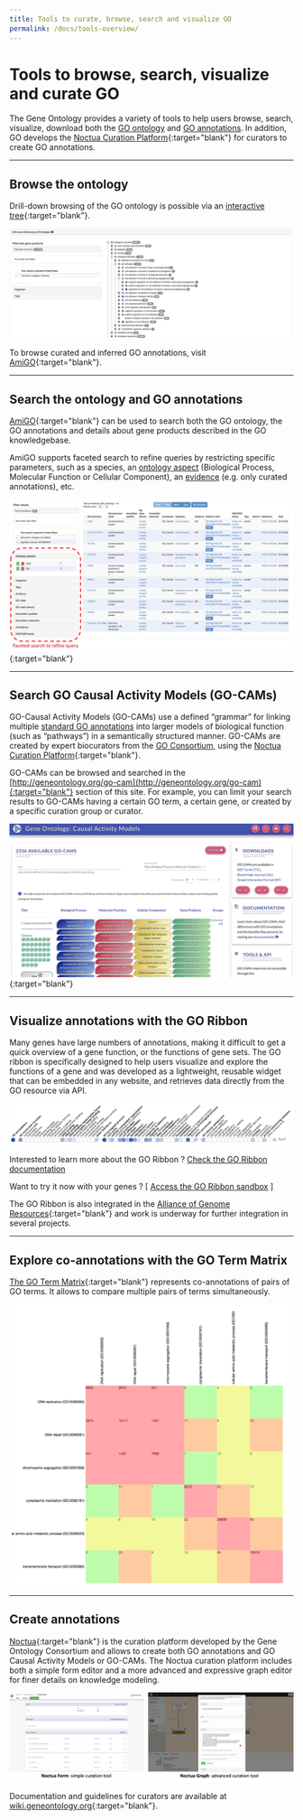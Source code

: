 ```yaml
---
title: Tools to curate, browse, search and visualize GO
permalink: /docs/tools-overview/
---
```


# Tools to browse, search, visualize and curate GO

The Gene Ontology provides a variety of tools to help users browse, search, visualize, download both the [GO ontology](/docs/ontology-documentation/) and [GO annotations](/docs/go-annotations/). In addition, GO develops the [Noctua Curation Platform](http://noctua.geneontology.org){:target="blank"} for curators to create GO annotations.


---

## Browse the ontology

Drill-down browsing of the GO ontology is possible via an [interactive tree](http://amigo.geneontology.org/amigo/dd_browse){:target="blank"}.

![Browse GO ontology example](/assets/ontology-browse-tree.jpg)

To browse curated and inferred GO annotations, visit [AmiGO](http://amigo.geneontology.org/amigo/search/annotation){:target="blank"}.

---

## Search the ontology and GO annotations

[AmiGO](http://amigo.geneontology.org/){:target="blank"} can be used to search both the GO ontology, the GO annotations and details about gene products described in the GO knowledgebase.

AmiGO supports faceted search to refine queries by restricting specific parameters, such as a species, an [ontology aspect](/docs/ontology-documentation/) (Biological Process, Molecular Function or Cellular Component), an [evidence](/docs/guide-go-evidence-codes/) (e.g. only curated annotations), etc.

[![AmiGO faceted search example](/assets/amigo-faceted-search.jpg)](http://amigo.geneontology.org/amigo/search/annotation){:target="blank"}

---

## Search GO Causal Activity Models (GO-CAMs)

GO-Causal Activity Models (GO-CAMs) use a defined “grammar” for linking multiple [standard GO annotations](/docs/go-annotations/) into larger models of biological function (such as “pathways”) in a semantically structured manner. GO-CAMs are created by expert biocurators from the [GO Consortium](/docs/annotation-contributors/), using the [Noctua Curation Platform](http://noctua.geneontology.org){:target="blank"}.

GO-CAMs can be browsed and searched in the [http://geneontology.org/go-cam](http://geneontology.org/go-cam){:target="blank"} section of this site. For example, you can limit your search results to GO-CAMs having a certain GO term, a certain gene, or created by a specific curation group or curator.

[![GO-CAM example](/assets/GO-CAM-site-illustration.jpg)](https://geneontology.cloud/browse){:target="blank"}

---

## Visualize annotations with the GO Ribbon
Many genes have large numbers of annotations, making it difficult to get a quick overview of a gene function, or the functions of gene sets. The GO ribbon is specifically designed to help users visualize and explore the functions of a gene and was developed as a lightweight, reusable widget that can be embedded in any website, and retrieves data directly from the GO resource via API.
 
![GO Ribbon example of SOX9](/assets/Ribbon-sox9-example.jpg)

Interested to learn more about the GO Ribbon ? [Check the GO Ribbon documentation](/docs/ribbon.html)

Want to try it now with your genes ? [ [Access the GO Ribbon sandbox](/ribbon.html) ]

The GO Ribbon is also integrated in the [Alliance of Genome Resources](https://www.alliancegenome.org/gene/RGD:620474#function---go-annotations){:target="blank"} and work is underway for further integration in several projects.

---

## Explore co-annotations with the GO Term Matrix
[The GO Term Matrix](http://amigo.geneontology.org/matrix){:target="blank"} represents co-annotations of pairs of GO terms. It allows to compare multiple pairs of terms simultaneously.

![GO term matrix](/assets/go-term-matrix.jpg)


---

## Create annotations

[Noctua](http://noctua.geneontology.org/){:target="blank"} is the curation platform developed by the Gene Ontology Consortium and allows to create both GO annotations and GO Causal Activity Models or GO-CAMs. The Noctua curation platform includes both a simple form editor and a more advanced and expressive graph editor for finer details on knowledge modeling.

![Noctua Curation Platform](/assets/NoctuaPlatform.jpg)

Documentation and guidelines for curators are available at [wiki.geneontology.org](http://wiki.geneontology.org/index.php/Noctua){:target="blank"}.


